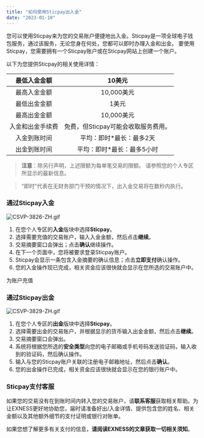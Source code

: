 ```yaml
---
title: "如何使用Sticpay出入金"
date: "2023-01-10"
---
```


<Ads></Ads> 

您可以使用Sticpay来为您的交易账户便捷地出入金。Sticpay是一项全球电子钱包服务，通过该服务，无论您身在何处，您都可以即时办理入金和出金。 要使用Sticpay，您需要拥有一个Sticpay账户或在Sticpay网站上创建一个账户。

以下为您提供Sticpay的相关使用详情：

| 最低入金金额 | 10美元|
|:--------:|:----:|
| 最高入金金额 | 10,000美元|
| 最低出金金额 | 1美元 |
| 最高出金金额 | 10,000美元|
| 入金和出金手续费 | 免费，但Sticpay可能会收取服务费用。 |
| 入金到账时间 | 平均：即时*最长：最多2天 |
| 出金到账时间 | 平均：即时*最长：最多5小时|


> **注意**：除另行声明，上述限额为每单笔交易的限额。 请参照您的个人专区所显示的最新信息。

> “即时”代表在无财务部门干预的情况下，出入金交易将在数秒内执行。

### 通过Sticpay入金

![CSVP-3826-ZH.gif](https://testingcf.jsdelivr.net/gh/jarlin8/OSS@main/exhelp/CSVP-3826-ZH.gif)

1. 在您个人专区的**入金**版块中选择**Sticpay**。
2. 选择需要充值的交易账户，输入入金金额，然后点击**继续**。
3. 交易摘要窗口会弹出；点击**确认**继续操作。
4. 在下一个页面中，您将被要求登录Sticpay账户。
5. Sticpay会显示一条包含入金摘要的确认信息；点击**立即支付**确认操作。
6. 您的入金操作现已完成，相关资金应该很快就会显示在您所选的交易账户中。

为账户充值

### 通过Sticpay出金

![CSVP-3829-ZH.gif](https://testingcf.jsdelivr.net/gh/jarlin8/OSS@main/exhelp/CSVP-3829-ZH.gif)

1. 在您个人专区的**出金**版块中选择**Sticpay**。
2. 选择需要出金的交易账户，并根据显示的货币输入出金金额，然后点击**继续**。
3. 交易摘要窗口会弹出。
4. 系统将根据您所选的**安全类型**向您的电子邮箱或手机号码发送验证码，输入收到的验证码，然后确认操作。
5. 输入与您的Sticpay账户关联的注册电子邮箱地址，然后点击**确认**。
6. 您的出金操作已完成，相关资金应该很快就会显示在您的银行账户中。

### Sticpay支付客服

如果您的交易没有在到账时间内转入您的交易账户，请**联系客服**获取相关帮助。为让EXNESS更好地协助您，届时请准备好出/入金详情、提供包含您的姓名、相关金额以及其他额外细节的支付证明或银行对账单。

如果您想了解更多有关支付的信息，**请阅读EXNESS的文章获取一切相关须知**。
